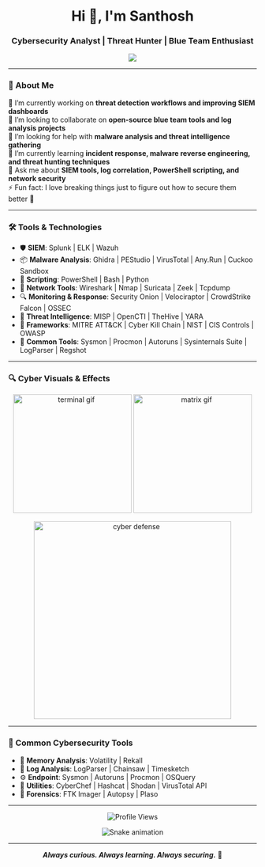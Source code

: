 <h1 align="center">Hi 👋, I'm Santhosh</h1>
<h3 align="center">Cybersecurity Analyst | Threat Hunter | Blue Team Enthusiast</h3>

<p align="center">
  <img src="https://readme-typing-svg.demolab.com?font=Fira+Code&size=22&pause=1000&color=36BCF7&vCenter=true&width=435&lines=Cybersecurity+Analyst;Threat+Hunter;Malware+Analysis+Learner;SIEM+Wizard;Blue+Team+Lover"/>
</p>

---

### 👋 About Me

🔭 I’m currently working on **threat detection workflows and improving SIEM dashboards**  
👯 I’m looking to collaborate on **open-source blue team tools and log analysis projects**  
🤝 I’m looking for help with **malware analysis and threat intelligence gathering**  
🌱 I’m currently learning **incident response, malware reverse engineering, and threat hunting techniques**  
💬 Ask me about **SIEM tools, log correlation, PowerShell scripting, and network security**  
⚡ Fun fact: I love breaking things just to figure out how to secure them better 🔐

---

### 🛠️ Tools & Technologies

- 🛡️ **SIEM**: Splunk | ELK | Wazuh  
- 📦 **Malware Analysis**: Ghidra | PEStudio | VirusTotal | Any.Run | Cuckoo Sandbox  
- 🧰 **Scripting**: PowerShell | Bash | Python  
- 📡 **Network Tools**: Wireshark | Nmap | Suricata | Zeek | Tcpdump  
- 🔍 **Monitoring & Response**: Security Onion | Velociraptor | CrowdStrike Falcon | OSSEC  
- 🧪 **Threat Intelligence**: MISP | OpenCTI | TheHive | YARA  
- 🧱 **Frameworks**: MITRE ATT&CK | Cyber Kill Chain | NIST | CIS Controls | OWASP
- 🧰 **Common Tools**: Sysmon | Procmon | Autoruns | Sysinternals Suite | LogParser | Regshot

---

### 🔍 Cyber Visuals & Effects

<p align="center">
  <img src="https://media.giphy.com/media/L0Nmyt5P0fSbm/giphy.gif" width="240" alt="terminal gif"/>
  <img src="https://media.giphy.com/media/3ohzdYJK1wAdPWVk88/giphy.gif" width="240" alt="matrix gif" />
</p>

<p align="center">
  <img src="https://media.giphy.com/media/l3vR0u8vR9Fj3KJEA/giphy.gif" width="400" alt="cyber defense" />
</p>

---

### 🧰 Common Cybersecurity Tools

- 🧠 **Memory Analysis**: Volatility | Rekall
- 📑 **Log Analysis**: LogParser | Chainsaw | Timesketch
- ⚙️ **Endpoint**: Sysmon | Autoruns | Procmon | OSQuery
- 🔧 **Utilities**: CyberChef | Hashcat | Shodan | VirusTotal API
- 📜 **Forensics**: FTK Imager | Autopsy | Plaso

---

<p align="center">
  <img src="https://komarev.com/ghpvc/?username=your-github-username&label=Profile%20views&color=0e75b6&style=flat" alt="Profile Views" />
</p>

<!-- SNAKE ANIMATION SETUP -->
<!-- Make sure GitHub Actions is configured correctly for this to work -->
<p align="center">
  <img src="https://github.com/your-github-username/your-github-username/blob/output/github-contribution-grid-snake.svg" alt="Snake animation" />
</p>

---

<p align="center">
  <strong><i>Always curious. Always learning. Always securing.</i></strong> 🔐
</p>
